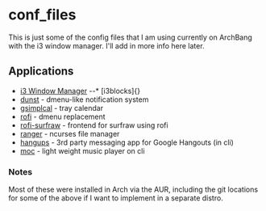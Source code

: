 # conf_files

This is just some of the config files that I am using currently on
ArchBang with the i3 window manager. I'll add in more info here later.

## Applications

* [i3 Window Manager](http://i3wm.org)
--* [i3blocks]{}
* [dunst](http://www.knopwob.org/dunst/) - dmenu-like notification system
* [gsimplcal](https://github.com/dmedvinsky/gsimplecal) - tray calendar
* [rofi](https://github.com/DaveDavenport/rofi) - dmenu replacement
* [rofi-surfraw](https://github.com/carnager/rofi-scripts/tree/master/rofi-surfraw) - frontend for surfraw using rofi
* [ranger](https://wiki.archlinux.org/index.php/Ranger) - ncurses file manager
* [hangups](https://github.com/tdryer/hangups) - 3rd party messaging app for Google Hangouts (in cli)
* [moc](https://wiki.archlinux.org/index.php/Moc) - light weight music player on cli


### Notes
Most of these were installed in Arch via the AUR, including the git locations for some of the above if I want to implement in a separate distro.
